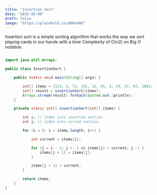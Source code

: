 ```yaml
---
title: 'Insertion Sort'
date: "2015-05-08"
draft: false
image: "https://placehold.co/600x400"
---
```


Insertion sort is a simple sorting algorithm that works the way we sort playing cards in our hands with a time Complexity of O(n2) on Big O notation.


```java

import java.util.Arrays;

public class InsertionSort {

    public static void main(String[] args) {

        int[] items = {123, 3, 72, 101, 12, 65, 3, 24, 57, 93, 100};
        int[] result = insertionSort(items);
        Arrays.stream(result).forEach(System.out::println);
    }

    private static int[] insertionSort(int[] items) {

        int i; // index into unsorted section
        int j; // index into sorted section        

        for (i = 0; i < items.length; i++) {

            int current = items[i];

            for (j = i - 1; j > -1 && items[j] > current; j--) {
                items[j + 1] = items[j];
            }

            items[j + 1] = current;
        }

        return items;
    }
}
```
